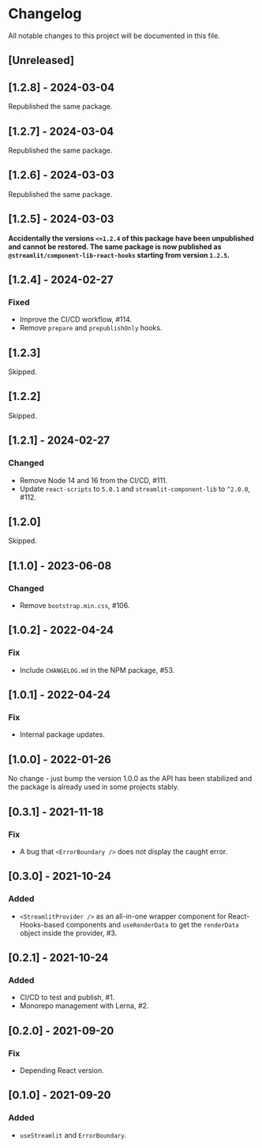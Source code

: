 # Changelog

All notable changes to this project will be documented in this file.

## [Unreleased]

## [1.2.8] - 2024-03-04

Republished the same package.

## [1.2.7] - 2024-03-04

Republished the same package.

## [1.2.6] - 2024-03-03

Republished the same package.

## [1.2.5] - 2024-03-03

**Accidentally the versions `<=1.2.4` of this package have been unpublished and cannot be restored. The same package is now published as `@streamlit/component-lib-react-hooks` starting from version `1.2.5`.**

## [1.2.4] - 2024-02-27

### Fixed

- Improve the CI/CD workflow, #114.
- Remove `prepare` and `prepublishOnly` hooks.

## [1.2.3]

Skipped.

## [1.2.2]

Skipped.

## [1.2.1] - 2024-02-27

### Changed

- Remove Node 14 and 16 from the CI/CD, #111.
- Update `react-scripts` to `5.0.1` and `streamlit-component-lib` to `^2.0.0`, #112.

## [1.2.0]

Skipped.

## [1.1.0] - 2023-06-08

### Changed

- Remove `bootstrap.min.css`, #106.

## [1.0.2] - 2022-04-24

### Fix

- Include `CHANGELOG.md` in the NPM package, #53.

## [1.0.1] - 2022-04-24

### Fix

- Internal package updates.

## [1.0.0] - 2022-01-26

No change - just bump the version 1.0.0 as the API has been stabilized and the package is already used in some projects stably.

## [0.3.1] - 2021-11-18

### Fix

- A bug that `<ErrorBoundary />` does not display the caught error.

## [0.3.0] - 2021-10-24

### Added

- `<StreamlitProvider />` as an all-in-one wrapper component for React-Hooks-based components and `useRenderData` to get the `renderData` object inside the provider, #3.

## [0.2.1] - 2021-10-24

### Added

- CI/CD to test and publish, #1.
- Monorepo management with Lerna, #2.

## [0.2.0] - 2021-09-20

### Fix

- Depending React version.

## [0.1.0] - 2021-09-20

### Added

- `useStreamlit` and `ErrorBoundary`.
